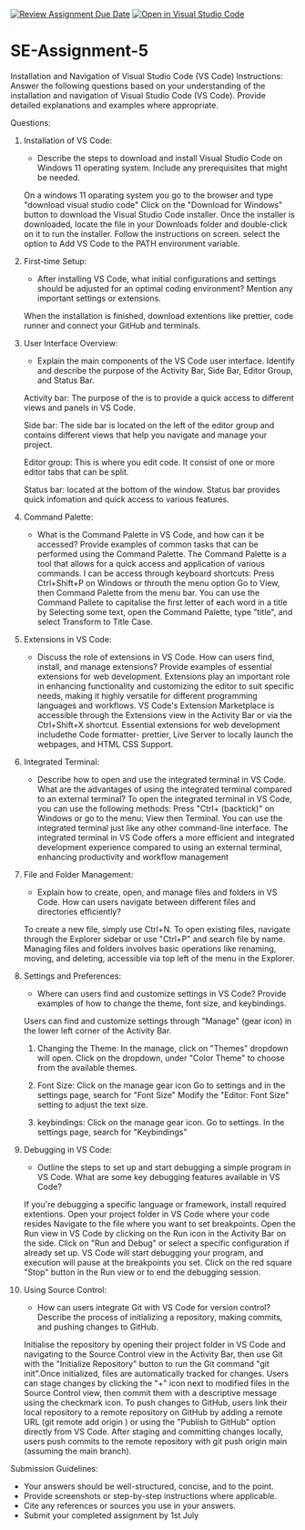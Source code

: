 [![Review Assignment Due Date](https://classroom.github.com/assets/deadline-readme-button-22041afd0340ce965d47ae6ef1cefeee28c7c493a6346c4f15d667ab976d596c.svg)](https://classroom.github.com/a/XoLGRbHq)
[![Open in Visual Studio Code](https://classroom.github.com/assets/open-in-vscode-2e0aaae1b6195c2367325f4f02e2d04e9abb55f0b24a779b69b11b9e10269abc.svg)](https://classroom.github.com/online_ide?assignment_repo_id=15279852&assignment_repo_type=AssignmentRepo)
# SE-Assignment-5
Installation and Navigation of Visual Studio Code (VS Code)
 Instructions:
Answer the following questions based on your understanding of the installation and navigation of Visual Studio Code (VS Code). Provide detailed explanations and examples where appropriate.

 Questions:

1. Installation of VS Code:
   - Describe the steps to download and install Visual Studio Code on Windows 11 operating system. Include any prerequisites that might be needed.

   On a windows 11 oparating system you go to the browser and type "download visual studio code"
   Click on the "Download for Windows" button to download the Visual Studio Code installer.
   Once the installer is downloaded, locate the file in your Downloads folder and double-click on it to run the installer.
   Follow the instructions on screen.
   select the option to Add VS Code to the PATH environment variable.



2. First-time Setup:
   - After installing VS Code, what initial configurations and settings should be adjusted for an optimal coding environment? Mention any important settings or extensions.

   When the installation is finished, download extentions like prettier, code runner and connect your GitHub and terminals.

3. User Interface Overview:
   - Explain the main components of the VS Code user interface. Identify and describe the purpose of the Activity Bar, Side Bar, Editor Group, and Status Bar.

   Activity bar:
   The purpose of the is to provide a quick access to different views and panels in VS Code.

   Side bar:
   The side bar is located on the left of the editor group and contains different views that help you navigate and manage your project.

   Editor group:
   This is where you edit code. It consist of one or more editor tabs that can be split.
   
   Status bar:
   located at the bottom of the window. Status bar provides quick infomation and quick access to various features.

4. Command Palette:
   - What is the Command Palette in VS Code, and how can it be accessed? Provide examples of common tasks that can be performed using the Command Palette.
   The Command Palette is a tool that allows for a quick access and application of various commands. I can be access through keyboard shortcuts: Press Ctrl+Shift+P on Windows or throuth the menu option Go to View, then Command Palette from the menu bar. You can use the Command Pallete to capitalise the first letter of each word in a title by Selecting some text, open the Command Palette, type "title", and select Transform to Title Case.

5. Extensions in VS Code:
   - Discuss the role of extensions in VS Code. How can users find, install, and manage extensions? Provide examples of essential extensions for web development.
   Extensions play an important role in enhancing functionality and customizing the editor to suit specific needs, making it highly versatile for different programming languages and workflows.
   VS Code's Extension Marketplace is accessible through the Extensions view in the Activity Bar or via the Ctrl+Shift+X shortcut. Essential extensions for web development includethe Code formatter- prettier, Live Server to locally launch the webpages, and HTML CSS Support.

6. Integrated Terminal:
   - Describe how to open and use the integrated terminal in VS Code. What are the advantages of using the integrated terminal compared to an external terminal?
   To open the integrated terminal in VS Code, you can use the following methods: Press "Ctrl+ (backtick)" on Windows or  go to the menu: View then Terminal. You can use the integrated terminal just like any other command-line interface. The integrated terminal in VS Code offers a more efficient and integrated development experience compared to using an external terminal, enhancing productivity and workflow management

7. File and Folder Management:
   - Explain how to create, open, and manage files and folders in VS Code. How can users navigate between different files and directories efficiently?

   To create a new file, simply use Ctrl+N.
   To open existing files, navigate through the Explorer sidebar or use "Ctrl+P" and search file by name. Managing files and folders involves basic operations like renaming, moving, and deleting, accessible via top left of the menu in the Explorer.

8. Settings and Preferences:
   - Where can users find and customize settings in VS Code? Provide examples of how to change the theme, font size, and keybindings.

   Users can find and customize settings through "Manage" (gear icon) in the lower left corner of the Activity Bar.

   1. Changing the Theme:
   In the manage, click on "Themes" dropdown will open.
   Click on the dropdown, under "Color Theme" to choose from the available themes.

   2. Font Size:
   Click on the manage gear icon
   Go to settings and in the settings page, search for "Font Size"
   Modify the "Editor: Font Size" setting to adjust the text size.

   3. keybindings:
   Click on the manage gear icon.
   Go to settings.
   In the settings page, search for "Keybindings"

9. Debugging in VS Code:
   - Outline the steps to set up and start debugging a simple program in VS Code. What are some key debugging features available in VS Code?

   If you're debugging a specific language or framework, install required extentions.
   Open your project folder in VS Code where your code resides
   Navigate to the file where you want to set breakpoints.
   Open the Run view in VS Code by clicking on the Run icon in the Activity Bar on the side. Click on "Run and Debug" or select a specific configuration if already set up. VS Code will start debugging your program, and execution will pause at the breakpoints you set. Click on the red square "Stop" button in the Run view or to end the debugging session.

10. Using Source Control:
    - How can users integrate Git with VS Code for version control? Describe the process of initializing a repository, making commits, and pushing changes to GitHub.

    Initialise the repository by opening their project folder in VS Code and navigating to the Source Control view in the Activity Bar, then use Git with the "Initialize Repository" button to run the Git command "git init".Once initialized, files are automatically tracked for changes. Users can stage changes by clicking the "+" icon next to modified files in the Source Control view, then commit them with a descriptive message using the checkmark icon. To push changes to GitHub, users link their local repository to a remote repository on GitHub by adding a remote URL (git remote add origin <remote-url>) or using the "Publish to GitHub" option directly from VS Code. After staging and committing changes locally, users push commits to the remote repository with git push origin main (assuming the main branch).

 Submission Guidelines:
- Your answers should be well-structured, concise, and to the point.
- Provide screenshots or step-by-step instructions where applicable.
- Cite any references or sources you use in your answers.
- Submit your completed assignment by 1st July 

